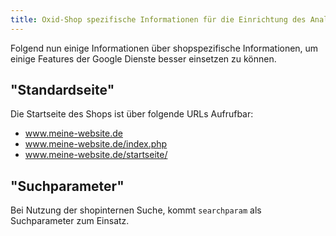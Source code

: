 ```yaml
---
title: Oxid-Shop spezifische Informationen für die Einrichtung des Analytics-Kontos
---
```


Folgend nun einige Informationen über shopspezifische Informationen, um einige Features der Google Dienste besser einsetzen zu können.

## "Standardseite"

Die Startseite des Shops ist über folgende URLs Aufrufbar:
- www.meine-website.de
- www.meine-website.de/index.php
- www.meine-website.de/startseite/

## "Suchparameter"

Bei Nutzung der shopinternen Suche, kommt `searchparam` als Suchparameter zum Einsatz.